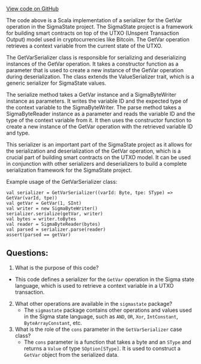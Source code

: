 [View code on GitHub](sigmastate-interpreterhttps://github.com/ScorexFoundation/sigmastate-interpreter/interpreter/shared/src/main/scala/sigmastate/serialization/GetVarSerializer.scala)

The code above is a Scala implementation of a serializer for the GetVar operation in the SigmaState project. The SigmaState project is a framework for building smart contracts on top of the UTXO (Unspent Transaction Output) model used in cryptocurrencies like Bitcoin. The GetVar operation retrieves a context variable from the current state of the UTXO. 

The GetVarSerializer class is responsible for serializing and deserializing instances of the GetVar operation. It takes a constructor function as a parameter that is used to create a new instance of the GetVar operation during deserialization. The class extends the ValueSerializer trait, which is a generic serializer for SigmaState values. 

The serialize method takes a GetVar instance and a SigmaByteWriter instance as parameters. It writes the variable ID and the expected type of the context variable to the SigmaByteWriter. The parse method takes a SigmaByteReader instance as a parameter and reads the variable ID and the type of the context variable from it. It then uses the constructor function to create a new instance of the GetVar operation with the retrieved variable ID and type.

This serializer is an important part of the SigmaState project as it allows for the serialization and deserialization of the GetVar operation, which is a crucial part of building smart contracts on the UTXO model. It can be used in conjunction with other serializers and deserializers to build a complete serialization framework for the SigmaState project. 

Example usage of the GetVarSerializer class:

```
val serializer = GetVarSerializer((varId: Byte, tpe: SType) => GetVar(varId, tpe))
val getVar = GetVar(1, SInt)
val writer = new SigmaByteWriter()
serializer.serialize(getVar, writer)
val bytes = writer.toBytes
val reader = SigmaByteReader(bytes)
val parsed = serializer.parse(reader)
assert(parsed == getVar)
```
## Questions: 
 1. What is the purpose of this code?
   - This code defines a serializer for the `GetVar` operation in the Sigma state language, which is used to retrieve a context variable in a UTXO transaction.
2. What other operations are available in the `sigmastate` package?
   - The `sigmastate` package contains other operations and values used in the Sigma state language, such as `AND`, `OR`, `Xor`, `IntConstant`, `ByteArrayConstant`, etc.
3. What is the role of the `cons` parameter in the `GetVarSerializer` case class?
   - The `cons` parameter is a function that takes a byte and an `SType` and returns a `Value` of type `SOption[SType]`. It is used to construct a `GetVar` object from the serialized data.